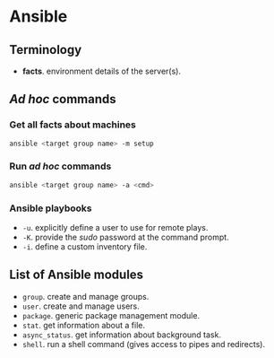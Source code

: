 # Ansible

## Terminology
* **facts**. environment details of the server(s).

## _Ad hoc_ commands

### Get all facts about machines
```bash
ansible <target group name> -m setup
```

### Run _ad hoc_ commands
```bash
ansible <target group name> -a <cmd>
```

### Ansible playbooks
* `-u`. explicitly define a user to use for remote plays.
* `-K`. provide the _sudo_ password at the command prompt.
* `-i`. define a custom inventory file.

## List of Ansible modules
* `group`. create and manage groups.
* `user`. create and manage users.
* `package`. generic package management module.
* `stat`. get information about a file.
* `async_status`. get information about background task.
* `shell`. run a shell command (gives access to pipes and redirects).
